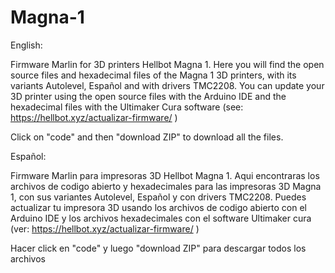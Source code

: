 # Magna-1

English: 

Firmware Marlin for 3D printers Hellbot Magna 1. 
Here you will find the open source files and hexadecimal files of the Magna 1 3D printers, with its variants Autolevel, Español and with drivers TMC2208. You can update your 3D printer using the open source files with the Arduino IDE and the hexadecimal files with the Ultimaker Cura software (see: https://hellbot.xyz/actualizar-firmware/ ) 

Click on "code" and then "download ZIP" to download all the files. 

Español:

Firmware Marlin para impresoras 3D Hellbot Magna 1. 
Aqui encontraras los archivos de codigo abierto y hexadecimales para las impresoras 3D Magna 1, con sus variantes Autolevel, Español y con drivers TMC2208. Puedes actualizar tu impresora 3D usando los archivos de codigo abierto con el Arduino IDE y los archivos hexadecimales con el software Ultimaker cura (ver: https://hellbot.xyz/actualizar-firmware/ )

Hacer click en "code" y luego "download ZIP" para descargar todos los archivos
